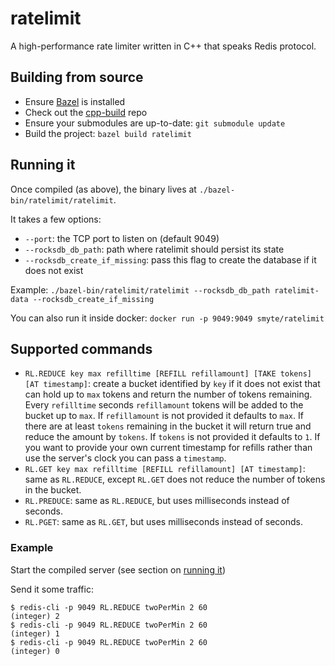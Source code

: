# ratelimit

A high-performance rate limiter written in C++ that speaks Redis protocol.

## Building from source

* Ensure [Bazel](https://www.bazel.io/) is installed
* Check out the [cpp-build](https://github.com/smyte/cpp-build) repo
* Ensure your submodules are up-to-date: `git submodule update`
* Build the project: `bazel build ratelimit`

## Running it

Once compiled (as above), the binary lives at `./bazel-bin/ratelimit/ratelimit`.

It takes a few options:
* `--port`: the TCP port to listen on  (default 9049)
* `--rocksdb_db_path`: path where ratelimit should persist its state
* `--rocksdb_create_if_missing`: pass this flag to create the database if it does not exist

Example: `./bazel-bin/ratelimit/ratelimit --rocksdb_db_path ratelimit-data --rocksdb_create_if_missing`

You can also run it inside docker: `docker run -p 9049:9049 smyte/ratelimit`

## Supported commands
* `RL.REDUCE key max refilltime [REFILL refillamount] [TAKE tokens] [AT timestamp]`: create a bucket identified by `key` if it does not exist that can hold up to `max` tokens and return the number of tokens remaining. Every `refilltime` seconds `refillamount` tokens will be added to the bucket up to `max`. If `refillamount` is not provided it defaults to `max`. If there are at least `tokens` remaining in the bucket it will return true and reduce the amount by `tokens`. If `tokens` is not provided it defaults to `1`. If you want to provide your own current timestamp for refills rather than use the server's clock you can pass a `timestamp`.
* `RL.GET key max refilltime [REFILL refillamount] [AT timestamp]`: same as `RL.REDUCE`, except `RL.GET` does not reduce the number of tokens in the bucket.
* `RL.PREDUCE`: same as `RL.REDUCE`, but uses milliseconds instead of seconds.
* `RL.PGET`: same as `RL.GET`, but uses milliseconds instead of seconds.

### Example

Start the compiled server (see section on [running it](#running-it))

Send it some traffic:
```
$ redis-cli -p 9049 RL.REDUCE twoPerMin 2 60
(integer) 2
$ redis-cli -p 9049 RL.REDUCE twoPerMin 2 60
(integer) 1
$ redis-cli -p 9049 RL.REDUCE twoPerMin 2 60
(integer) 0
```
